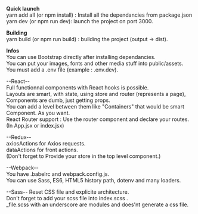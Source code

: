 **Quick launch**  
yarn add all (or npm install) : Install all the dependancies from package.json
yarn dev (or npm run dev): launch the project on port 3000.  

**Building**  
yarn build (or npm run build) : building the project (output -> dist).  

**Infos**  
You can use Bootstrap directly after installing dependancies.    
You can put your images, fonts and other media stuff into public/assets.  
You must add a .env file (example : .env.dev).  

--React--  
Full functionnal components with React hooks is possible.  
Layouts are smart, with state, using store and router (represents a page), Components are dumb, just getting props.  
You can add a level between them like "Containers" that would be smart Component. As you want.  
React Router support : Use the router component and declare your routes. (In App.jsx or index.jsx)

--Redux--  
axiosActions for Axios requests.  
dataActions for front actions.  
(Don't forget to Provide your store in the top level component.)  

--Webpack--   
You have .babelrc and webpack.config.js.  
You can use Sass, ES6, HTML5 history path, dotenv and many loaders.  

--Sass-- 
Reset CSS file and explicite architecture.  
Don't forget to add your scss file into index.scss .  
_file.scss with an underscore are modules and does'nt generate a css file.  

